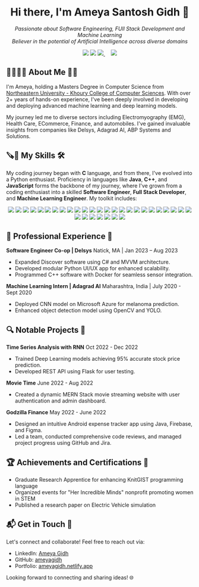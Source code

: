 <h1 align="center"> Hi there, I'm Ameya Santosh Gidh 👋 </h1>

<p align="center">
    <em>Passionate about Software Engineering, FUll Stack Development and Machine Learning </em>
    <br>
    <em>Believer in the potential of Artificial Intelligence across diverse domains</em>
</p>

<p align="center">
    <a href="https://www.linkedin.com/in/ameya-gidh"><img src="https://img.shields.io/badge/LinkedIn-Connect-blue?style=flat&logo=linkedin"></a>
    <a href="https://github.com/ameyagidh"><img src="https://img.shields.io/badge/GitHub-Follow-brightgreen?style=flat&logo=github"></a>
    <a href="https://ameyagidh.netlify.app">
        <img src="https://img.shields.io/badge/Portfolio-Visit-brightgreen?style=flat&logo=google-chrome&logoColor=white">
    </a>
    &nbsp;&nbsp;&nbsp;
    <a href="mailto:ameyagidh2@gmail.com">
        <img src="https://img.shields.io/badge/Email-Contact-red?style=flat&logo=gmail&logoColor=white">
    </a>
</p>

<h2> 👨‍🎓🙋‍♂️ About Me 💼🎒 </h2>

I'm Ameya, holding a Masters Degree in Computer Science from [Northeastern University - Khoury College of Computer Sciences](https://www.khoury.northeastern.edu/). With over 2+ years of hands-on experience, I've been deeply involved in developing and deploying advanced machine learning and deep learning models.

<!--I'm proud to have completed the Machine Learning Certification from [Stanford University](https://www.stanford.edu/) and the Deep Learning Specialization by [Andrew Ng](https://www.andrewng.org/).-->

My journey led me to diverse sectors including Electromyography (EMG), Health Care, ECommerce, Finance, and automobiles. I've gained invaluable insights from companies like Delsys, Adagrad AI, ABP Systems and Solutions.

<h2>🪚🔧 My Skills 🛠️</h2>

My coding journey began with __C__ language, and from there, I've evolved into a Python enthusiast. Proficiency in languages like __Java__, __C++__, and __JavaScript__ forms the backbone of my journey, where I've grown from a coding enthusiast into a skilled __Software Engineer__, __Full Stack Developer__, and __Machine Learning Engineer__. My toolkit includes:

<p align="center">
    <img src="https://img.shields.io/badge/Python-FFD43B?style=for-the-badge&logo=python&logoColor=darkgreen"> 
    <img src="https://img.shields.io/badge/Java-ED8B00?style=for-the-badge&logo=java&logoColor=white">
    <img src="https://img.shields.io/badge/C++-00599C?style=for-the-badge&logo=c%2B%2B&logoColor=white"> 
    <img src="https://img.shields.io/badge/JavaScript-F7DF1E?style=for-the-badge&logo=javascript&logoColor=black"> 
    <img src="https://img.shields.io/badge/C%23-239120?style=for-the-badge&logo=c-sharp&logoColor=white"> 
    <img src="https://img.shields.io/badge/C-00599C?style=for-the-badge&logo=c&logoColor=white">
    <img src="https://img.shields.io/badge/MATLAB-0076A8?style=for-the-badge&logo=mathworks&logoColor=white"> 
    <img src="https://img.shields.io/badge/TensorFlow-FF6F00?style=for-the-badge&logo=tensorflow&logoColor=white"> 
    <img src="https://img.shields.io/badge/PyTorch-EE4C2C?style=for-the-badge&logo=pytorch&logoColor=white"> 
    <img src="https://img.shields.io/badge/Pandas-2C2D72?style=for-the-badge&logo=pandas&logoColor=white"> 
    <img src="https://img.shields.io/badge/NLTK-41AB5D?style=for-the-badge&logo=nltk&logoColor=white">
    <img src="https://img.shields.io/badge/Amazon%20AWS-232F3E?style=for-the-badge&logo=amazon-aws&logoColor=white"> 
    <img src="https://img.shields.io/badge/Apache%20Kafka-231F20?style=for-the-badge&logo=apache-kafka&logoColor=white"> 
    <img src="https://img.shields.io/badge/Microsoft%20Azure-0089D6?style=for-the-badge&logo=microsoft-azure&logoColor=white"> 
    <img src="https://img.shields.io/badge/Docker-2496ED?style=for-the-badge&logo=docker&logoColor=white"> 
    <img src="https://img.shields.io/badge/Spring%20Boot-6DB33F?style=for-the-badge&logo=spring-boot&logoColor=white">
 <img src="https://img.shields.io/badge/Node.js-339933?style=for-the-badge&logo=node.js&logoColor=white"> 
    <img src="https://img.shields.io/badge/React-61DAFB?style=for-the-badge&logo=react&logoColor=black"> 
    <img src="https://img.shields.io/badge/Angular-DD0031?style=for-the-badge&logo=angular&logoColor=white"> 
    <img src="https://img.shields.io/badge/Express.js-000000?style=for-the-badge&logo=express&logoColor=white"> 
    <img src="https://img.shields.io/badge/jQuery-0769AD?style=for-the-badge&logo=jquery&logoColor=white">
   <img src="https://img.shields.io/badge/Flask-000000?style=for-the-badge&logo=flask&logoColor=white"> 
    <img src="https://img.shields.io/badge/Django-092E20?style=for-the-badge&logo=django&logoColor=white"> 
    <img src="https://img.shields.io/badge/Bootstrap-563D7C?style=for-the-badge&logo=bootstrap&logoColor=white"> 
    <img src="https://img.shields.io/badge/HTML-E34F26?style=for-the-badge&logo=html5&logoColor=white"> 
    <img src="https://img.shields.io/badge/CSS-1572B6?style=for-the-badge&logo=css3&logoColor=white">
    <img src="https://img.shields.io/badge/MongoDB-47A248?style=for-the-badge&logo=mongodb&logoColor=white"> 
    <img src="https://img.shields.io/badge/SQL%20Server-CC2927?style=for-the-badge&logo=microsoft-sql-server&logoColor=white"> 
    <img src="https://img.shields.io/badge/MySQL-4479A1?style=for-the-badge&logo=mysql&logoColor=white"> 
    <img src="https://img.shields.io/badge/PostgreSQL-4169E1?style=for-the-badge&logo=postgresql&logoColor=white"> 
    <img src="https://img.shields.io/badge/Firebase-FFCA28?style=for-the-badge&logo=firebase&logoColor=black"> 
    <img src="https://img.shields.io/badge/Tableau-E97627?style=for-the-badge&logo=tableau&logoColor=white">
</p>

<h2> 💼 Professional Experience 🚀</h2>

**Software Engineer Co-op | Delsys**
Natick, MA | Jan 2023 – Aug 2023
- Expanded Discover software using C# and MVVM architecture.
- Developed modular Python UI/UX app for enhanced scalability.
- Programmed C++ software with Docker for seamless sensor integration.

**Machine Learning Intern | Adagrad AI**
Maharashtra, India | July 2020 - Sept 2020
- Deployed CNN model on Microsoft Azure for melanoma prediction.
- Enhanced object detection model using OpenCV and YOLO.

<!-- Add other experiences here -->

<h2>🔍 Notable Projects 🚀</h2>

**Time Series Analysis with RNN**
Oct 2022 - Dec 2022
- Trained Deep Learning models achieving 95% accurate stock price prediction.
- Developed REST API using Flask for user testing.

**Movie Time**
June 2022 - Aug 2022
- Created a dynamic MERN Stack movie streaming website with user authentication and admin dashboard.

<!-- Add more projects -->

**Godzilla Finance**
May 2022 - June 2022
- Designed an intuitive Android expense tracker app using Java, Firebase, and Figma.
- Led a team, conducted comprehensive code reviews, and managed project progress using GitHub and Jira.


<h2>🏆 Achievements and Certifications 🌟</h2>

- Graduate Research Apprentice for enhancing KnitGIST programming language
- Organized events for "Her Incredible Minds" nonprofit promoting women in STEM
- Published a research paper on Electric Vehicle simulation

<h2>📬 Get in Touch 📧</h2>

Let's connect and collaborate! Feel free to reach out via:

- LinkedIn: [Ameya Gidh](https://www.linkedin.com/in/ameya-gidh)
- GitHub: [ameyagidh](https://github.com/ameyagidh)
- Portfolio: [ameyagidh.netlify.app](https://ameyagidh.netlify.app/)

Looking forward to connecting and sharing ideas! 🌐
